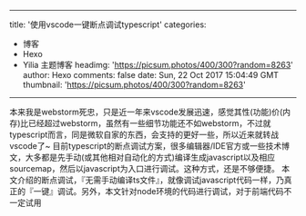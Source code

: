 
---
title: '使用vscode一键断点调试typescript'
categories: 
 - 博客
 - Hexo
 - Yilia 主题博客
headimg: 'https://picsum.photos/400/300?random=8263'
author: Hexo
comments: false
date: Sun, 22 Oct 2017 15:04:49 GMT
thumbnail: 'https://picsum.photos/400/300?random=8263'
---

<div>   
本来我是webstorm死忠，只是近一年来vscode发展迅速，感觉其性(功能)价(内存)比已经超过webstorm，虽然有一些细节功能还不如webstorm，不过就typescript而言，同是微软自家的东西，会支持的更好一些，所以近来就转战vscode了~
目前typescript的断点调试方案，很多编辑器/IDE官方或一些技术博文，大多都是先手动(或其他相对自动化的方式)编译生成javascript以及相应sourcemap，然后以javascript为入口进行调试。这种方式，还是不够便捷。
本文介绍的断点调试，『无需手动编译ts文件』，就像调试javascript代码一样，乃真正的『一键』调试。另外，本文针对node环境的代码进行调试，对于前端代码不一定试用
      
      
</div>
            